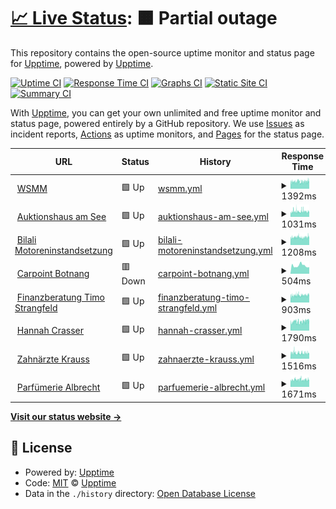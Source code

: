# [📈 Live Status](https://upptime.github.io/upptime): <!--live status--> **🟧 Partial outage**

This repository contains the open-source uptime monitor and status page for [Upptime](https://upptime.js.org), powered by [Upptime](https://github.com/upptime/upptime).

[![Uptime CI](https://github.com/blacky1707/uptime/workflows/Uptime%20CI/badge.svg)](https://github.com/blacky1707/uptime/actions?query=workflow%3A%22Uptime+CI%22)
[![Response Time CI](https://github.com/blacky1707/uptime/workflows/Response%20Time%20CI/badge.svg)](https://github.com/blacky1707/uptime/actions?query=workflow%3A%22Response+Time+CI%22)
[![Graphs CI](https://github.com/blacky1707/uptime/workflows/Graphs%20CI/badge.svg)](https://github.com/blacky1707/uptime/actions?query=workflow%3A%22Graphs+CI%22)
[![Static Site CI](https://github.com/blacky1707/uptime/workflows/Static%20Site%20CI/badge.svg)](https://github.com/blacky1707/uptime/actions?query=workflow%3A%22Static+Site+CI%22)
[![Summary CI](https://github.com/blacky1707/uptime/workflows/Summary%20CI/badge.svg)](https://github.com/blacky1707/uptime/actions?query=workflow%3A%22Summary+CI%22)

With [Upptime](https://upptime.js.org), you can get your own unlimited and free uptime monitor and status page, powered entirely by a GitHub repository. We use [Issues](https://github.com/upptime/upptime/issues) as incident reports, [Actions](https://github.com/blacky1707/uptime/actions) as uptime monitors, and [Pages](https://upptime.github.io/upptime) for the status page.

<!--start: status pages-->
<!-- This summary is generated by Upptime (https://github.com/upptime/upptime) -->
<!-- Do not edit this manually, your changes will be overwritten -->
<!-- prettier-ignore -->
| URL | Status | History | Response Time | Uptime |
| --- | ------ | ------- | ------------- | ------ |
| <img alt="" src="https://icons.duckduckgo.com/ip3/www.wsmm.de.ico" height="13"> [WSMM](https://www.wsmm.de) | 🟩 Up | [wsmm.yml](https://github.com/blacky1707/uptime/commits/HEAD/history/wsmm.yml) | <details><summary><img alt="Response time graph" src="./graphs/wsmm/response-time-week.png" height="20"> 1392ms</summary><br><a href="https://blacky1707.github.io/uptime/history/wsmm"><img alt="Response time 1452" src="https://img.shields.io/endpoint?url=https%3A%2F%2Fraw.githubusercontent.com%2Fblacky1707%2Fuptime%2FHEAD%2Fapi%2Fwsmm%2Fresponse-time.json"></a><br><a href="https://blacky1707.github.io/uptime/history/wsmm"><img alt="24-hour response time 1661" src="https://img.shields.io/endpoint?url=https%3A%2F%2Fraw.githubusercontent.com%2Fblacky1707%2Fuptime%2FHEAD%2Fapi%2Fwsmm%2Fresponse-time-day.json"></a><br><a href="https://blacky1707.github.io/uptime/history/wsmm"><img alt="7-day response time 1392" src="https://img.shields.io/endpoint?url=https%3A%2F%2Fraw.githubusercontent.com%2Fblacky1707%2Fuptime%2FHEAD%2Fapi%2Fwsmm%2Fresponse-time-week.json"></a><br><a href="https://blacky1707.github.io/uptime/history/wsmm"><img alt="30-day response time 1391" src="https://img.shields.io/endpoint?url=https%3A%2F%2Fraw.githubusercontent.com%2Fblacky1707%2Fuptime%2FHEAD%2Fapi%2Fwsmm%2Fresponse-time-month.json"></a><br><a href="https://blacky1707.github.io/uptime/history/wsmm"><img alt="1-year response time 1443" src="https://img.shields.io/endpoint?url=https%3A%2F%2Fraw.githubusercontent.com%2Fblacky1707%2Fuptime%2FHEAD%2Fapi%2Fwsmm%2Fresponse-time-year.json"></a></details> | <details><summary><a href="https://blacky1707.github.io/uptime/history/wsmm">100.00%</a></summary><a href="https://blacky1707.github.io/uptime/history/wsmm"><img alt="All-time uptime 98.07%" src="https://img.shields.io/endpoint?url=https%3A%2F%2Fraw.githubusercontent.com%2Fblacky1707%2Fuptime%2FHEAD%2Fapi%2Fwsmm%2Fuptime.json"></a><br><a href="https://blacky1707.github.io/uptime/history/wsmm"><img alt="24-hour uptime 100.00%" src="https://img.shields.io/endpoint?url=https%3A%2F%2Fraw.githubusercontent.com%2Fblacky1707%2Fuptime%2FHEAD%2Fapi%2Fwsmm%2Fuptime-day.json"></a><br><a href="https://blacky1707.github.io/uptime/history/wsmm"><img alt="7-day uptime 100.00%" src="https://img.shields.io/endpoint?url=https%3A%2F%2Fraw.githubusercontent.com%2Fblacky1707%2Fuptime%2FHEAD%2Fapi%2Fwsmm%2Fuptime-week.json"></a><br><a href="https://blacky1707.github.io/uptime/history/wsmm"><img alt="30-day uptime 99.92%" src="https://img.shields.io/endpoint?url=https%3A%2F%2Fraw.githubusercontent.com%2Fblacky1707%2Fuptime%2FHEAD%2Fapi%2Fwsmm%2Fuptime-month.json"></a><br><a href="https://blacky1707.github.io/uptime/history/wsmm"><img alt="1-year uptime 96.30%" src="https://img.shields.io/endpoint?url=https%3A%2F%2Fraw.githubusercontent.com%2Fblacky1707%2Fuptime%2FHEAD%2Fapi%2Fwsmm%2Fuptime-year.json"></a></details>
| <img alt="" src="https://icons.duckduckgo.com/ip3/www.auktionshausamsee.de.ico" height="13"> [Auktionshaus am See](https://www.auktionshausamsee.de) | 🟩 Up | [auktionshaus-am-see.yml](https://github.com/blacky1707/uptime/commits/HEAD/history/auktionshaus-am-see.yml) | <details><summary><img alt="Response time graph" src="./graphs/auktionshaus-am-see/response-time-week.png" height="20"> 1031ms</summary><br><a href="https://blacky1707.github.io/uptime/history/auktionshaus-am-see"><img alt="Response time 1084" src="https://img.shields.io/endpoint?url=https%3A%2F%2Fraw.githubusercontent.com%2Fblacky1707%2Fuptime%2FHEAD%2Fapi%2Fauktionshaus-am-see%2Fresponse-time.json"></a><br><a href="https://blacky1707.github.io/uptime/history/auktionshaus-am-see"><img alt="24-hour response time 1026" src="https://img.shields.io/endpoint?url=https%3A%2F%2Fraw.githubusercontent.com%2Fblacky1707%2Fuptime%2FHEAD%2Fapi%2Fauktionshaus-am-see%2Fresponse-time-day.json"></a><br><a href="https://blacky1707.github.io/uptime/history/auktionshaus-am-see"><img alt="7-day response time 1031" src="https://img.shields.io/endpoint?url=https%3A%2F%2Fraw.githubusercontent.com%2Fblacky1707%2Fuptime%2FHEAD%2Fapi%2Fauktionshaus-am-see%2Fresponse-time-week.json"></a><br><a href="https://blacky1707.github.io/uptime/history/auktionshaus-am-see"><img alt="30-day response time 1080" src="https://img.shields.io/endpoint?url=https%3A%2F%2Fraw.githubusercontent.com%2Fblacky1707%2Fuptime%2FHEAD%2Fapi%2Fauktionshaus-am-see%2Fresponse-time-month.json"></a><br><a href="https://blacky1707.github.io/uptime/history/auktionshaus-am-see"><img alt="1-year response time 1085" src="https://img.shields.io/endpoint?url=https%3A%2F%2Fraw.githubusercontent.com%2Fblacky1707%2Fuptime%2FHEAD%2Fapi%2Fauktionshaus-am-see%2Fresponse-time-year.json"></a></details> | <details><summary><a href="https://blacky1707.github.io/uptime/history/auktionshaus-am-see">100.00%</a></summary><a href="https://blacky1707.github.io/uptime/history/auktionshaus-am-see"><img alt="All-time uptime 98.07%" src="https://img.shields.io/endpoint?url=https%3A%2F%2Fraw.githubusercontent.com%2Fblacky1707%2Fuptime%2FHEAD%2Fapi%2Fauktionshaus-am-see%2Fuptime.json"></a><br><a href="https://blacky1707.github.io/uptime/history/auktionshaus-am-see"><img alt="24-hour uptime 100.00%" src="https://img.shields.io/endpoint?url=https%3A%2F%2Fraw.githubusercontent.com%2Fblacky1707%2Fuptime%2FHEAD%2Fapi%2Fauktionshaus-am-see%2Fuptime-day.json"></a><br><a href="https://blacky1707.github.io/uptime/history/auktionshaus-am-see"><img alt="7-day uptime 100.00%" src="https://img.shields.io/endpoint?url=https%3A%2F%2Fraw.githubusercontent.com%2Fblacky1707%2Fuptime%2FHEAD%2Fapi%2Fauktionshaus-am-see%2Fuptime-week.json"></a><br><a href="https://blacky1707.github.io/uptime/history/auktionshaus-am-see"><img alt="30-day uptime 99.92%" src="https://img.shields.io/endpoint?url=https%3A%2F%2Fraw.githubusercontent.com%2Fblacky1707%2Fuptime%2FHEAD%2Fapi%2Fauktionshaus-am-see%2Fuptime-month.json"></a><br><a href="https://blacky1707.github.io/uptime/history/auktionshaus-am-see"><img alt="1-year uptime 96.30%" src="https://img.shields.io/endpoint?url=https%3A%2F%2Fraw.githubusercontent.com%2Fblacky1707%2Fuptime%2FHEAD%2Fapi%2Fauktionshaus-am-see%2Fuptime-year.json"></a></details>
| <img alt="" src="https://icons.duckduckgo.com/ip3/www.bilali-motoreninstandsetzung.de.ico" height="13"> [Bilali Motoreninstandsetzung](https://www.bilali-motoreninstandsetzung.de) | 🟩 Up | [bilali-motoreninstandsetzung.yml](https://github.com/blacky1707/uptime/commits/HEAD/history/bilali-motoreninstandsetzung.yml) | <details><summary><img alt="Response time graph" src="./graphs/bilali-motoreninstandsetzung/response-time-week.png" height="20"> 1208ms</summary><br><a href="https://blacky1707.github.io/uptime/history/bilali-motoreninstandsetzung"><img alt="Response time 1250" src="https://img.shields.io/endpoint?url=https%3A%2F%2Fraw.githubusercontent.com%2Fblacky1707%2Fuptime%2FHEAD%2Fapi%2Fbilali-motoreninstandsetzung%2Fresponse-time.json"></a><br><a href="https://blacky1707.github.io/uptime/history/bilali-motoreninstandsetzung"><img alt="24-hour response time 1381" src="https://img.shields.io/endpoint?url=https%3A%2F%2Fraw.githubusercontent.com%2Fblacky1707%2Fuptime%2FHEAD%2Fapi%2Fbilali-motoreninstandsetzung%2Fresponse-time-day.json"></a><br><a href="https://blacky1707.github.io/uptime/history/bilali-motoreninstandsetzung"><img alt="7-day response time 1208" src="https://img.shields.io/endpoint?url=https%3A%2F%2Fraw.githubusercontent.com%2Fblacky1707%2Fuptime%2FHEAD%2Fapi%2Fbilali-motoreninstandsetzung%2Fresponse-time-week.json"></a><br><a href="https://blacky1707.github.io/uptime/history/bilali-motoreninstandsetzung"><img alt="30-day response time 1211" src="https://img.shields.io/endpoint?url=https%3A%2F%2Fraw.githubusercontent.com%2Fblacky1707%2Fuptime%2FHEAD%2Fapi%2Fbilali-motoreninstandsetzung%2Fresponse-time-month.json"></a><br><a href="https://blacky1707.github.io/uptime/history/bilali-motoreninstandsetzung"><img alt="1-year response time 1246" src="https://img.shields.io/endpoint?url=https%3A%2F%2Fraw.githubusercontent.com%2Fblacky1707%2Fuptime%2FHEAD%2Fapi%2Fbilali-motoreninstandsetzung%2Fresponse-time-year.json"></a></details> | <details><summary><a href="https://blacky1707.github.io/uptime/history/bilali-motoreninstandsetzung">100.00%</a></summary><a href="https://blacky1707.github.io/uptime/history/bilali-motoreninstandsetzung"><img alt="All-time uptime 98.07%" src="https://img.shields.io/endpoint?url=https%3A%2F%2Fraw.githubusercontent.com%2Fblacky1707%2Fuptime%2FHEAD%2Fapi%2Fbilali-motoreninstandsetzung%2Fuptime.json"></a><br><a href="https://blacky1707.github.io/uptime/history/bilali-motoreninstandsetzung"><img alt="24-hour uptime 100.00%" src="https://img.shields.io/endpoint?url=https%3A%2F%2Fraw.githubusercontent.com%2Fblacky1707%2Fuptime%2FHEAD%2Fapi%2Fbilali-motoreninstandsetzung%2Fuptime-day.json"></a><br><a href="https://blacky1707.github.io/uptime/history/bilali-motoreninstandsetzung"><img alt="7-day uptime 100.00%" src="https://img.shields.io/endpoint?url=https%3A%2F%2Fraw.githubusercontent.com%2Fblacky1707%2Fuptime%2FHEAD%2Fapi%2Fbilali-motoreninstandsetzung%2Fuptime-week.json"></a><br><a href="https://blacky1707.github.io/uptime/history/bilali-motoreninstandsetzung"><img alt="30-day uptime 99.92%" src="https://img.shields.io/endpoint?url=https%3A%2F%2Fraw.githubusercontent.com%2Fblacky1707%2Fuptime%2FHEAD%2Fapi%2Fbilali-motoreninstandsetzung%2Fuptime-month.json"></a><br><a href="https://blacky1707.github.io/uptime/history/bilali-motoreninstandsetzung"><img alt="1-year uptime 96.30%" src="https://img.shields.io/endpoint?url=https%3A%2F%2Fraw.githubusercontent.com%2Fblacky1707%2Fuptime%2FHEAD%2Fapi%2Fbilali-motoreninstandsetzung%2Fuptime-year.json"></a></details>
| <img alt="" src="https://icons.duckduckgo.com/ip3/www.carpoint-botnang.de.ico" height="13"> [Carpoint Botnang](https://www.carpoint-botnang.de) | 🟥 Down | [carpoint-botnang.yml](https://github.com/blacky1707/uptime/commits/HEAD/history/carpoint-botnang.yml) | <details><summary><img alt="Response time graph" src="./graphs/carpoint-botnang/response-time-week.png" height="20"> 504ms</summary><br><a href="https://blacky1707.github.io/uptime/history/carpoint-botnang"><img alt="Response time 549" src="https://img.shields.io/endpoint?url=https%3A%2F%2Fraw.githubusercontent.com%2Fblacky1707%2Fuptime%2FHEAD%2Fapi%2Fcarpoint-botnang%2Fresponse-time.json"></a><br><a href="https://blacky1707.github.io/uptime/history/carpoint-botnang"><img alt="24-hour response time 0" src="https://img.shields.io/endpoint?url=https%3A%2F%2Fraw.githubusercontent.com%2Fblacky1707%2Fuptime%2FHEAD%2Fapi%2Fcarpoint-botnang%2Fresponse-time-day.json"></a><br><a href="https://blacky1707.github.io/uptime/history/carpoint-botnang"><img alt="7-day response time 504" src="https://img.shields.io/endpoint?url=https%3A%2F%2Fraw.githubusercontent.com%2Fblacky1707%2Fuptime%2FHEAD%2Fapi%2Fcarpoint-botnang%2Fresponse-time-week.json"></a><br><a href="https://blacky1707.github.io/uptime/history/carpoint-botnang"><img alt="30-day response time 525" src="https://img.shields.io/endpoint?url=https%3A%2F%2Fraw.githubusercontent.com%2Fblacky1707%2Fuptime%2FHEAD%2Fapi%2Fcarpoint-botnang%2Fresponse-time-month.json"></a><br><a href="https://blacky1707.github.io/uptime/history/carpoint-botnang"><img alt="1-year response time 548" src="https://img.shields.io/endpoint?url=https%3A%2F%2Fraw.githubusercontent.com%2Fblacky1707%2Fuptime%2FHEAD%2Fapi%2Fcarpoint-botnang%2Fresponse-time-year.json"></a></details> | <details><summary><a href="https://blacky1707.github.io/uptime/history/carpoint-botnang">18.48%</a></summary><a href="https://blacky1707.github.io/uptime/history/carpoint-botnang"><img alt="All-time uptime 97.28%" src="https://img.shields.io/endpoint?url=https%3A%2F%2Fraw.githubusercontent.com%2Fblacky1707%2Fuptime%2FHEAD%2Fapi%2Fcarpoint-botnang%2Fuptime.json"></a><br><a href="https://blacky1707.github.io/uptime/history/carpoint-botnang"><img alt="24-hour uptime 0.00%" src="https://img.shields.io/endpoint?url=https%3A%2F%2Fraw.githubusercontent.com%2Fblacky1707%2Fuptime%2FHEAD%2Fapi%2Fcarpoint-botnang%2Fuptime-day.json"></a><br><a href="https://blacky1707.github.io/uptime/history/carpoint-botnang"><img alt="7-day uptime 18.48%" src="https://img.shields.io/endpoint?url=https%3A%2F%2Fraw.githubusercontent.com%2Fblacky1707%2Fuptime%2FHEAD%2Fapi%2Fcarpoint-botnang%2Fuptime-week.json"></a><br><a href="https://blacky1707.github.io/uptime/history/carpoint-botnang"><img alt="30-day uptime 81.17%" src="https://img.shields.io/endpoint?url=https%3A%2F%2Fraw.githubusercontent.com%2Fblacky1707%2Fuptime%2FHEAD%2Fapi%2Fcarpoint-botnang%2Fuptime-month.json"></a><br><a href="https://blacky1707.github.io/uptime/history/carpoint-botnang"><img alt="1-year uptime 94.74%" src="https://img.shields.io/endpoint?url=https%3A%2F%2Fraw.githubusercontent.com%2Fblacky1707%2Fuptime%2FHEAD%2Fapi%2Fcarpoint-botnang%2Fuptime-year.json"></a></details>
| <img alt="" src="https://icons.duckduckgo.com/ip3/www.finanzberatung-bw.de.ico" height="13"> [Finanzberatung Timo Strangfeld](https://www.finanzberatung-bw.de) | 🟩 Up | [finanzberatung-timo-strangfeld.yml](https://github.com/blacky1707/uptime/commits/HEAD/history/finanzberatung-timo-strangfeld.yml) | <details><summary><img alt="Response time graph" src="./graphs/finanzberatung-timo-strangfeld/response-time-week.png" height="20"> 903ms</summary><br><a href="https://blacky1707.github.io/uptime/history/finanzberatung-timo-strangfeld"><img alt="Response time 953" src="https://img.shields.io/endpoint?url=https%3A%2F%2Fraw.githubusercontent.com%2Fblacky1707%2Fuptime%2FHEAD%2Fapi%2Ffinanzberatung-timo-strangfeld%2Fresponse-time.json"></a><br><a href="https://blacky1707.github.io/uptime/history/finanzberatung-timo-strangfeld"><img alt="24-hour response time 995" src="https://img.shields.io/endpoint?url=https%3A%2F%2Fraw.githubusercontent.com%2Fblacky1707%2Fuptime%2FHEAD%2Fapi%2Ffinanzberatung-timo-strangfeld%2Fresponse-time-day.json"></a><br><a href="https://blacky1707.github.io/uptime/history/finanzberatung-timo-strangfeld"><img alt="7-day response time 903" src="https://img.shields.io/endpoint?url=https%3A%2F%2Fraw.githubusercontent.com%2Fblacky1707%2Fuptime%2FHEAD%2Fapi%2Ffinanzberatung-timo-strangfeld%2Fresponse-time-week.json"></a><br><a href="https://blacky1707.github.io/uptime/history/finanzberatung-timo-strangfeld"><img alt="30-day response time 895" src="https://img.shields.io/endpoint?url=https%3A%2F%2Fraw.githubusercontent.com%2Fblacky1707%2Fuptime%2FHEAD%2Fapi%2Ffinanzberatung-timo-strangfeld%2Fresponse-time-month.json"></a><br><a href="https://blacky1707.github.io/uptime/history/finanzberatung-timo-strangfeld"><img alt="1-year response time 951" src="https://img.shields.io/endpoint?url=https%3A%2F%2Fraw.githubusercontent.com%2Fblacky1707%2Fuptime%2FHEAD%2Fapi%2Ffinanzberatung-timo-strangfeld%2Fresponse-time-year.json"></a></details> | <details><summary><a href="https://blacky1707.github.io/uptime/history/finanzberatung-timo-strangfeld">100.00%</a></summary><a href="https://blacky1707.github.io/uptime/history/finanzberatung-timo-strangfeld"><img alt="All-time uptime 98.07%" src="https://img.shields.io/endpoint?url=https%3A%2F%2Fraw.githubusercontent.com%2Fblacky1707%2Fuptime%2FHEAD%2Fapi%2Ffinanzberatung-timo-strangfeld%2Fuptime.json"></a><br><a href="https://blacky1707.github.io/uptime/history/finanzberatung-timo-strangfeld"><img alt="24-hour uptime 100.00%" src="https://img.shields.io/endpoint?url=https%3A%2F%2Fraw.githubusercontent.com%2Fblacky1707%2Fuptime%2FHEAD%2Fapi%2Ffinanzberatung-timo-strangfeld%2Fuptime-day.json"></a><br><a href="https://blacky1707.github.io/uptime/history/finanzberatung-timo-strangfeld"><img alt="7-day uptime 100.00%" src="https://img.shields.io/endpoint?url=https%3A%2F%2Fraw.githubusercontent.com%2Fblacky1707%2Fuptime%2FHEAD%2Fapi%2Ffinanzberatung-timo-strangfeld%2Fuptime-week.json"></a><br><a href="https://blacky1707.github.io/uptime/history/finanzberatung-timo-strangfeld"><img alt="30-day uptime 99.92%" src="https://img.shields.io/endpoint?url=https%3A%2F%2Fraw.githubusercontent.com%2Fblacky1707%2Fuptime%2FHEAD%2Fapi%2Ffinanzberatung-timo-strangfeld%2Fuptime-month.json"></a><br><a href="https://blacky1707.github.io/uptime/history/finanzberatung-timo-strangfeld"><img alt="1-year uptime 96.30%" src="https://img.shields.io/endpoint?url=https%3A%2F%2Fraw.githubusercontent.com%2Fblacky1707%2Fuptime%2FHEAD%2Fapi%2Ffinanzberatung-timo-strangfeld%2Fuptime-year.json"></a></details>
| <img alt="" src="https://icons.duckduckgo.com/ip3/www.kosmetik-ostfildern.de.ico" height="13"> [Hannah Crasser](https://www.kosmetik-ostfildern.de) | 🟩 Up | [hannah-crasser.yml](https://github.com/blacky1707/uptime/commits/HEAD/history/hannah-crasser.yml) | <details><summary><img alt="Response time graph" src="./graphs/hannah-crasser/response-time-week.png" height="20"> 1790ms</summary><br><a href="https://blacky1707.github.io/uptime/history/hannah-crasser"><img alt="Response time 1751" src="https://img.shields.io/endpoint?url=https%3A%2F%2Fraw.githubusercontent.com%2Fblacky1707%2Fuptime%2FHEAD%2Fapi%2Fhannah-crasser%2Fresponse-time.json"></a><br><a href="https://blacky1707.github.io/uptime/history/hannah-crasser"><img alt="24-hour response time 2061" src="https://img.shields.io/endpoint?url=https%3A%2F%2Fraw.githubusercontent.com%2Fblacky1707%2Fuptime%2FHEAD%2Fapi%2Fhannah-crasser%2Fresponse-time-day.json"></a><br><a href="https://blacky1707.github.io/uptime/history/hannah-crasser"><img alt="7-day response time 1790" src="https://img.shields.io/endpoint?url=https%3A%2F%2Fraw.githubusercontent.com%2Fblacky1707%2Fuptime%2FHEAD%2Fapi%2Fhannah-crasser%2Fresponse-time-week.json"></a><br><a href="https://blacky1707.github.io/uptime/history/hannah-crasser"><img alt="30-day response time 1729" src="https://img.shields.io/endpoint?url=https%3A%2F%2Fraw.githubusercontent.com%2Fblacky1707%2Fuptime%2FHEAD%2Fapi%2Fhannah-crasser%2Fresponse-time-month.json"></a><br><a href="https://blacky1707.github.io/uptime/history/hannah-crasser"><img alt="1-year response time 1726" src="https://img.shields.io/endpoint?url=https%3A%2F%2Fraw.githubusercontent.com%2Fblacky1707%2Fuptime%2FHEAD%2Fapi%2Fhannah-crasser%2Fresponse-time-year.json"></a></details> | <details><summary><a href="https://blacky1707.github.io/uptime/history/hannah-crasser">100.00%</a></summary><a href="https://blacky1707.github.io/uptime/history/hannah-crasser"><img alt="All-time uptime 97.85%" src="https://img.shields.io/endpoint?url=https%3A%2F%2Fraw.githubusercontent.com%2Fblacky1707%2Fuptime%2FHEAD%2Fapi%2Fhannah-crasser%2Fuptime.json"></a><br><a href="https://blacky1707.github.io/uptime/history/hannah-crasser"><img alt="24-hour uptime 100.00%" src="https://img.shields.io/endpoint?url=https%3A%2F%2Fraw.githubusercontent.com%2Fblacky1707%2Fuptime%2FHEAD%2Fapi%2Fhannah-crasser%2Fuptime-day.json"></a><br><a href="https://blacky1707.github.io/uptime/history/hannah-crasser"><img alt="7-day uptime 100.00%" src="https://img.shields.io/endpoint?url=https%3A%2F%2Fraw.githubusercontent.com%2Fblacky1707%2Fuptime%2FHEAD%2Fapi%2Fhannah-crasser%2Fuptime-week.json"></a><br><a href="https://blacky1707.github.io/uptime/history/hannah-crasser"><img alt="30-day uptime 99.92%" src="https://img.shields.io/endpoint?url=https%3A%2F%2Fraw.githubusercontent.com%2Fblacky1707%2Fuptime%2FHEAD%2Fapi%2Fhannah-crasser%2Fuptime-month.json"></a><br><a href="https://blacky1707.github.io/uptime/history/hannah-crasser"><img alt="1-year uptime 95.86%" src="https://img.shields.io/endpoint?url=https%3A%2F%2Fraw.githubusercontent.com%2Fblacky1707%2Fuptime%2FHEAD%2Fapi%2Fhannah-crasser%2Fuptime-year.json"></a></details>
| <img alt="" src="https://icons.duckduckgo.com/ip3/www.zahnaerzte-krauss.de.ico" height="13"> [Zahnärzte Krauss](https://www.zahnaerzte-krauss.de) | 🟩 Up | [zahnaerzte-krauss.yml](https://github.com/blacky1707/uptime/commits/HEAD/history/zahnaerzte-krauss.yml) | <details><summary><img alt="Response time graph" src="./graphs/zahnaerzte-krauss/response-time-week.png" height="20"> 1516ms</summary><br><a href="https://blacky1707.github.io/uptime/history/zahnaerzte-krauss"><img alt="Response time 1565" src="https://img.shields.io/endpoint?url=https%3A%2F%2Fraw.githubusercontent.com%2Fblacky1707%2Fuptime%2FHEAD%2Fapi%2Fzahnaerzte-krauss%2Fresponse-time.json"></a><br><a href="https://blacky1707.github.io/uptime/history/zahnaerzte-krauss"><img alt="24-hour response time 1526" src="https://img.shields.io/endpoint?url=https%3A%2F%2Fraw.githubusercontent.com%2Fblacky1707%2Fuptime%2FHEAD%2Fapi%2Fzahnaerzte-krauss%2Fresponse-time-day.json"></a><br><a href="https://blacky1707.github.io/uptime/history/zahnaerzte-krauss"><img alt="7-day response time 1516" src="https://img.shields.io/endpoint?url=https%3A%2F%2Fraw.githubusercontent.com%2Fblacky1707%2Fuptime%2FHEAD%2Fapi%2Fzahnaerzte-krauss%2Fresponse-time-week.json"></a><br><a href="https://blacky1707.github.io/uptime/history/zahnaerzte-krauss"><img alt="30-day response time 1526" src="https://img.shields.io/endpoint?url=https%3A%2F%2Fraw.githubusercontent.com%2Fblacky1707%2Fuptime%2FHEAD%2Fapi%2Fzahnaerzte-krauss%2Fresponse-time-month.json"></a><br><a href="https://blacky1707.github.io/uptime/history/zahnaerzte-krauss"><img alt="1-year response time 1568" src="https://img.shields.io/endpoint?url=https%3A%2F%2Fraw.githubusercontent.com%2Fblacky1707%2Fuptime%2FHEAD%2Fapi%2Fzahnaerzte-krauss%2Fresponse-time-year.json"></a></details> | <details><summary><a href="https://blacky1707.github.io/uptime/history/zahnaerzte-krauss">100.00%</a></summary><a href="https://blacky1707.github.io/uptime/history/zahnaerzte-krauss"><img alt="All-time uptime 98.07%" src="https://img.shields.io/endpoint?url=https%3A%2F%2Fraw.githubusercontent.com%2Fblacky1707%2Fuptime%2FHEAD%2Fapi%2Fzahnaerzte-krauss%2Fuptime.json"></a><br><a href="https://blacky1707.github.io/uptime/history/zahnaerzte-krauss"><img alt="24-hour uptime 100.00%" src="https://img.shields.io/endpoint?url=https%3A%2F%2Fraw.githubusercontent.com%2Fblacky1707%2Fuptime%2FHEAD%2Fapi%2Fzahnaerzte-krauss%2Fuptime-day.json"></a><br><a href="https://blacky1707.github.io/uptime/history/zahnaerzte-krauss"><img alt="7-day uptime 100.00%" src="https://img.shields.io/endpoint?url=https%3A%2F%2Fraw.githubusercontent.com%2Fblacky1707%2Fuptime%2FHEAD%2Fapi%2Fzahnaerzte-krauss%2Fuptime-week.json"></a><br><a href="https://blacky1707.github.io/uptime/history/zahnaerzte-krauss"><img alt="30-day uptime 99.92%" src="https://img.shields.io/endpoint?url=https%3A%2F%2Fraw.githubusercontent.com%2Fblacky1707%2Fuptime%2FHEAD%2Fapi%2Fzahnaerzte-krauss%2Fuptime-month.json"></a><br><a href="https://blacky1707.github.io/uptime/history/zahnaerzte-krauss"><img alt="1-year uptime 96.29%" src="https://img.shields.io/endpoint?url=https%3A%2F%2Fraw.githubusercontent.com%2Fblacky1707%2Fuptime%2FHEAD%2Fapi%2Fzahnaerzte-krauss%2Fuptime-year.json"></a></details>
| <img alt="" src="https://icons.duckduckgo.com/ip3/www.pal1732.de.ico" height="13"> [Parfümerie Albrecht](https://www.pal1732.de) | 🟩 Up | [parfuemerie-albrecht.yml](https://github.com/blacky1707/uptime/commits/HEAD/history/parfuemerie-albrecht.yml) | <details><summary><img alt="Response time graph" src="./graphs/parfuemerie-albrecht/response-time-week.png" height="20"> 1671ms</summary><br><a href="https://blacky1707.github.io/uptime/history/parfuemerie-albrecht"><img alt="Response time 1720" src="https://img.shields.io/endpoint?url=https%3A%2F%2Fraw.githubusercontent.com%2Fblacky1707%2Fuptime%2FHEAD%2Fapi%2Fparfuemerie-albrecht%2Fresponse-time.json"></a><br><a href="https://blacky1707.github.io/uptime/history/parfuemerie-albrecht"><img alt="24-hour response time 1733" src="https://img.shields.io/endpoint?url=https%3A%2F%2Fraw.githubusercontent.com%2Fblacky1707%2Fuptime%2FHEAD%2Fapi%2Fparfuemerie-albrecht%2Fresponse-time-day.json"></a><br><a href="https://blacky1707.github.io/uptime/history/parfuemerie-albrecht"><img alt="7-day response time 1671" src="https://img.shields.io/endpoint?url=https%3A%2F%2Fraw.githubusercontent.com%2Fblacky1707%2Fuptime%2FHEAD%2Fapi%2Fparfuemerie-albrecht%2Fresponse-time-week.json"></a><br><a href="https://blacky1707.github.io/uptime/history/parfuemerie-albrecht"><img alt="30-day response time 1669" src="https://img.shields.io/endpoint?url=https%3A%2F%2Fraw.githubusercontent.com%2Fblacky1707%2Fuptime%2FHEAD%2Fapi%2Fparfuemerie-albrecht%2Fresponse-time-month.json"></a><br><a href="https://blacky1707.github.io/uptime/history/parfuemerie-albrecht"><img alt="1-year response time 1720" src="https://img.shields.io/endpoint?url=https%3A%2F%2Fraw.githubusercontent.com%2Fblacky1707%2Fuptime%2FHEAD%2Fapi%2Fparfuemerie-albrecht%2Fresponse-time-year.json"></a></details> | <details><summary><a href="https://blacky1707.github.io/uptime/history/parfuemerie-albrecht">100.00%</a></summary><a href="https://blacky1707.github.io/uptime/history/parfuemerie-albrecht"><img alt="All-time uptime 88.87%" src="https://img.shields.io/endpoint?url=https%3A%2F%2Fraw.githubusercontent.com%2Fblacky1707%2Fuptime%2FHEAD%2Fapi%2Fparfuemerie-albrecht%2Fuptime.json"></a><br><a href="https://blacky1707.github.io/uptime/history/parfuemerie-albrecht"><img alt="24-hour uptime 100.00%" src="https://img.shields.io/endpoint?url=https%3A%2F%2Fraw.githubusercontent.com%2Fblacky1707%2Fuptime%2FHEAD%2Fapi%2Fparfuemerie-albrecht%2Fuptime-day.json"></a><br><a href="https://blacky1707.github.io/uptime/history/parfuemerie-albrecht"><img alt="7-day uptime 100.00%" src="https://img.shields.io/endpoint?url=https%3A%2F%2Fraw.githubusercontent.com%2Fblacky1707%2Fuptime%2FHEAD%2Fapi%2Fparfuemerie-albrecht%2Fuptime-week.json"></a><br><a href="https://blacky1707.github.io/uptime/history/parfuemerie-albrecht"><img alt="30-day uptime 99.92%" src="https://img.shields.io/endpoint?url=https%3A%2F%2Fraw.githubusercontent.com%2Fblacky1707%2Fuptime%2FHEAD%2Fapi%2Fparfuemerie-albrecht%2Fuptime-month.json"></a><br><a href="https://blacky1707.github.io/uptime/history/parfuemerie-albrecht"><img alt="1-year uptime 88.87%" src="https://img.shields.io/endpoint?url=https%3A%2F%2Fraw.githubusercontent.com%2Fblacky1707%2Fuptime%2FHEAD%2Fapi%2Fparfuemerie-albrecht%2Fuptime-year.json"></a></details>

<!--end: status pages-->

[**Visit our status website →**](https://upptime.github.io/upptime)

## 📄 License

- Powered by: [Upptime](https://github.com/upptime/upptime)
- Code: [MIT](./LICENSE) © [Upptime](https://upptime.js.org)
- Data in the `./history` directory: [Open Database License](https://opendatacommons.org/licenses/odbl/1-0/)

